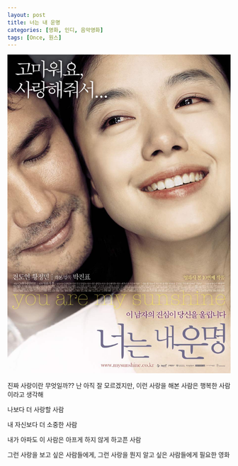 ```yaml
---
layout: post
title: 너는 내 운명
categories: [영화, 인디, 음악영화]
tags: [Once, 원스]
---
```


![You are my sunshine](../../images/2008/you_are_my_sunshine.jpg)

진짜 사랑이란 무엇일까??
난 아직 잘 모르겠지만, 이런 사랑을 해본 사람은 행복한 사람이라고 생각해

나보다 더 사랑할 사람

내 자신보다 더 소중한 사람

내가 아파도 이 사람은 아프게 하지 않게 하고픈 사람

그런 사랑을 보고 싶은 사람들에게, 그런 사랑을 뭔지 알고 싶은 사람들에게 필요한 영화